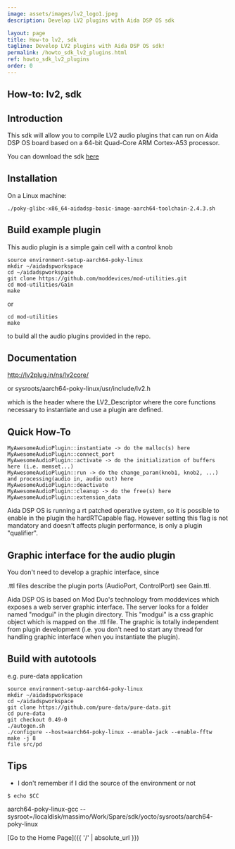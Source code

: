 ```yaml
---
image: assets/images/lv2_logo1.jpeg
description: Develop LV2 plugins with Aida DSP OS sdk

layout: page
title: How-to lv2, sdk
tagline: Develop LV2 plugins with Aida DSP OS sdk!
permalink: /howto_sdk_lv2_plugins.html
ref: howto_sdk_lv2_plugins
order: 0
---
```


## How-to: lv2, sdk

## Introduction

This sdk will allow you to compile LV2 audio plugins that can run on Aida DSP OS board
based on a 64-bit Quad-Core ARM Cortex-A53 processor. 

You can download the sdk [here](https://drive.google.com/drive/folders/1hVDwNKM-71I9deZ_zFdNpo2buZoSFEat?usp=sharing)


## Installation

On a Linux machine:

`./poky-glibc-x86_64-aidadsp-basic-image-aarch64-toolchain-2.4.3.sh`


## Build example plugin

This audio plugin is a simple gain cell with a control knob

    source environment-setup-aarch64-poky-linux
    mkdir ~/aidadspworkspace
    cd ~/aidadspworkspace
    git clone https://github.com/moddevices/mod-utilities.git
    cd mod-utilities/Gain
    make

or

    cd mod-utilities
    make

to build all the audio plugins provided in the repo.


## Documentation

http://lv2plug.in/ns/lv2core/

or sysroots/aarch64-poky-linux/usr/include/lv2.h

which is the header where the LV2_Descriptor where the core functions necessary to instantiate and use
a plugin are defined.


## Quick How-To

    MyAwesomeAudioPlugin::instantiate -> do the malloc(s) here
    MyAwesomeAudioPlugin::connect_port
    MyAwesomeAudioPlugin::activate -> do the initialization of buffers here (i.e. memset...)
    MyAwesomeAudioPlugin::run -> do the change_param(knob1, knob2, ...) and processing(audio in, audio out) here
    MyAwesomeAudioPlugin::deactivate
    MyAwesomeAudioPlugin::cleanup -> do the free(s) here
    MyAwesomeAudioPlugin::extension_data

Aida DSP OS is running a rt patched operative system, so it is possible to enable in the plugin
the hardRTCapable flag. However setting this flag is not mandatory and doesn't affects plugin performance,
is only a plugin "qualifier".


## Graphic interface for the audio plugin

You don't need to develop a graphic interface, since

.ttl files describe the plugin ports (AudioPort, ControlPort) see Gain.ttl.

Aida DSP OS is based on Mod Duo's technology from moddevices which exposes a web server graphic interface. The server
looks for a folder named "modgui" in the plugin directory. This "modgui" is a css graphic object which is mapped
on the .ttl file. The graphic is totally independent from plugin development (i.e. you don't need to start any thread for handling graphic interface
when you instantiate the plugin).


## Build with autotools

e.g. pure-data application

    source environment-setup-aarch64-poky-linux
    mkdir ~/aidadspworkspace
    cd ~/aidadspworkspace
    git clone https://github.com/pure-data/pure-data.git
    cd pure-data
    git checkout 0.49-0
    ./autogen.sh
    ./configure --host=aarch64-poky-linux --enable-jack --enable-fftw
    make -j 8
    file src/pd


## Tips

* I don't remember if I did the source of the environment or not

`$ echo $CC`

aarch64-poky-linux-gcc --sysroot=/localdisk/massimo/Work/Spare/sdk/yocto/sysroots/aarch64-poky-linux

[Go to the Home Page]({{ '/' | absolute_url }})
